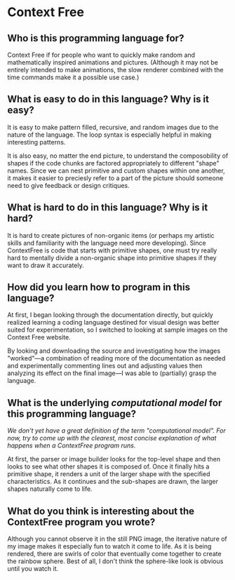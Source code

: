 # Context Free

##  Who is this programming language for?

Context Free if for people who want to quickly make random and mathematically
inspired animations and pictures. (Although it may not be entirely intended to
make animations, the slow renderer combined with the time commands make it a
possible use case.)

## What is easy to do in this language? Why is it easy?

It is easy to make pattern filled, recursive, and random images due to the
nature of the language. The loop syntax is especially helpful in making
interesting patterns.

It is also easy, no matter the end picture, to understand the composobility of
shapes if the code chunks are factored appropriately to different "shape" names.
Since we can nest primitive and custom shapes within one another, it makes it
easier to preciesly refer to a part of the picture should someone need to give
feedback or design critiques.

## What is hard to do in this language? Why is it hard?

It is hard to create pictures of non-organic items (or perhaps my artistic
skills and familiarity with the language need more developing). Since
ContextFree is code that starts with primitive shapes, one must try really hard
to mentally divide a non-organic shape into primitive shapes if they want to
draw it accurately.

## How did you learn how to program in this language?

At first, I began looking through the documentation directly, but quickly
realized learning a coding language destined for visual design was better suited
for experimentation, so I switched to looking at sample images on the Context
Free website.

By looking and downloading the source and investigating how the
images "worked"&mdash;a combination of reading more of the documentation as
needed and experimentally commenting lines out and adjusting values then
analyzing its effect on the final image&mdash;I was able to (partially) grasp
the language.

## What is the underlying _computational model_ for this programming language?
_We don't yet have a great definition of the term "computational model".
For now, try to come up with the clearest, most concise explanation of what
happens when a ContextFree program runs._

At first, the parser or image builder looks for the top-level shape and then
looks to see what other shapes it is composed of. Once it finally hits a
primitive shape, it renders a unit of the larger shape with the specified
characteristics. As it continues and the sub-shapes are drawn, the larger shapes
naturally come to life. 

## What do you think is interesting about the ContextFree program you wrote?

Although you cannot observe it in the still PNG image, the iterative nature of
my image makes it especially fun to watch it come to life. As it is being
rendered, there are swirls of color that eventually come together to create the
rainbow sphere. Best of all, I don't think the sphere-like look is obvious until
you watch it.
